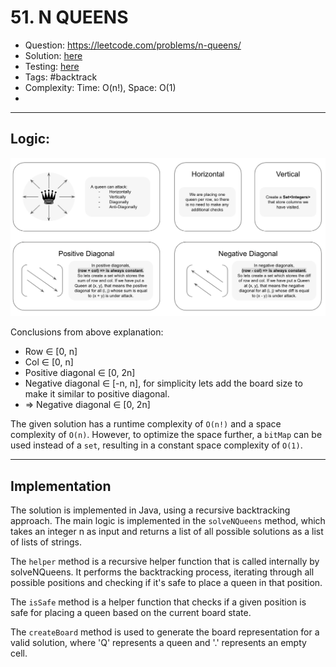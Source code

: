 # 51. N QUEENS

* Question: https://leetcode.com/problems/n-queens/
* Solution: [here](Solution.java)
* Testing: [here](SolutionTest.java)
* Tags: #backtrack
* Complexity: Time: O(n!), Space: O(1)
*

---

## Logic:

![logic](logic.png)

Conclusions from above explanation:

* Row ∈ [0, n]
* Col ∈ [0, n]
* Positive diagonal ∈ [0, 2n]
* Negative diagonal ∈ [-n, n], for simplicity lets add the board size to make it similar to positive diagonal.
* => Negative diagonal ∈ [0, 2n]

The given solution has a runtime complexity of `O(n!)` and a space complexity of `O(n)`. However, to optimize the space
further, a `bitMap` can be used instead of a `set`, resulting in a constant space complexity of `O(1)`.

---

## Implementation

The solution is implemented in Java, using a recursive backtracking approach. The main logic is implemented in the
`solveNQueens` method, which takes an integer n as input and returns a list of all possible solutions as a list of lists
of strings.

The `helper` method is a recursive helper function that is called internally by solveNQueens. It performs the
backtracking process, iterating through all possible positions and checking if it's safe to place a queen in that
position.

The `isSafe` method is a helper function that checks if a given position is safe for placing a queen based on the
current board state.

The `createBoard` method is used to generate the board representation for a valid solution, where 'Q' represents a queen
and '.' represents an empty cell.
